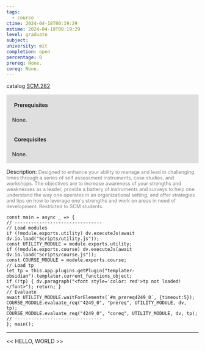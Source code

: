 ```yaml
---
tags:
  - course
ctime: 2024-04-18T00:19:29
mstime: 2024-04-18T00:19:29
level: graduate
subject: 
university: mit
completion: open
percentage: 0
prereq: None.
coreq: None.
---
```


catalog [SCM.282](http://student.mit.edu/catalog/mSCMa.html#SCM.282)

<span style="display: block; padding: 15px; background-color: rgb(100, 100, 100, 0.2);"><font id="m_prereq4249_0" style="display: block; font-family: Arial, sans-serif; font-weight: bold; padding: 5px">Prerequisites</font><br><span id="prereq4249_0">None.</span></span>
<span style="display: block; padding: 15px; background-color: rgb(100, 100, 100, 0.2);"><font id="m_coreq4249_0" style="display: block; font-family: Arial, sans-serif; font-weight: bold; padding: 5px">Corequisites</font><br><span id="coreq4249_0">None.</span></span>

<font style="">Description:</font>
<font style="color: grey; font-size: 0.8rem;">Designed to enhance your ability to manage and lead in challenging times through a series of self assessment instruments, case studies, and workshops. The objectives are to increase awareness of your strengths and weaknesses as a leader, provide a battery of instruments and surveys to help one understand the way one operates in an organizational setting, and offer strategies and tips on how to leverage one's strengths and work on areas in need of development. Restricted to SCM students.</font>

```dataviewjs
const main = async _ => {
// --------------------------------
// Load modules
if (!module.exports.utility) dv.executeJs(await dv.io.load("Scripts/utility.js"));
const UTILITY_MODULE = module.exports.utility;
if (!module.exports.course) dv.executeJs(await dv.io.load("Scripts/course.js"));
const COURSE_MODULE = module.exports.course;
// Load tp
let tp = this.app.plugins.getPlugin("templater-obsidian").templater.current_functions_object;
if (!tp) { dv.paragraph("<font style='color: red'>tp not loaded!</font>"); return; }
// Evaluate
await UTILITY_MODULE.waitForElements(`#m_prereq4249_0`, {timeout:5});
COURSE_MODULE.evaluate_req("4249_0", "prereq", UTILITY_MODULE, dv, tp);
COURSE_MODULE.evaluate_req("4249_0", "coreq", UTILITY_MODULE, dv, tp);
// --------------------------------
}; main();
```

---

<< HELLO, WORLD >>
